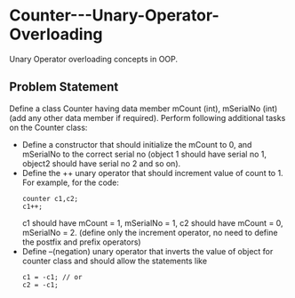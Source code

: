 # Counter---Unary-Operator-Overloading
Unary Operator overloading concepts in OOP.

## Problem Statement

Define a class Counter having data member mCount (int), mSerialNo (int) (add any other data member if required). Perform following additional tasks on the Counter class:

  * Define a constructor that should initialize the mCount to 0, and mSerialNo to the correct serial no (object 1 should have serial no 1, object2 should have serial no 2 and so on).
  * Define the ++ unary operator that should increment value of count to 1. For example, for the code:
    ```
    counter c1,c2;
    c1++;
    ```
    c1 should have mCount = 1, mSerialNo = 1, c2 should have mCount = 0, mSerialNo = 2. 
    (define only the increment operator, no need to define the postfix and prefix operators)
  * Define –(negation) unary operator that inverts the value of object for counter class and should allow the statements like 
    ```
    c1 = -c1; // or 
    c2 = -c1;
    ```
